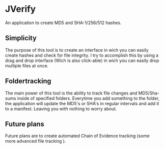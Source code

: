 JVerify
=======

An application to create MD5 and SHA-1/256/512 hashes.

Simplicity
-------
The purpose of this tool is to create an interface in wich you can easily create hashes and check for file integrity.
I try to accomplish this by using a drag and drop interface (Wich is also click-able) in wich you can easily drop multiple files at once.

Foldertracking
-------

The main power of this tool is the ability to track file changes and MD5/Sha-sums inside of specified folders. Everytime you add something to the folder, the application will update the MD5's or SHA's in regular intervals and add it to a manifest. Leaving you with nothing to worry about.

Future plans
-------

Future plans are to create automated Chain of Evidence tracking (some more advanced file tracking ).
